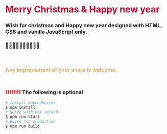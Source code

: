 <h1 style="color: #c8052d; font-weight: 700;"> Merry Christmas & Happy new year</h1>

### Wish for christmas and Happy new year designed with HTML, CSS and vanilla JavaScript only.

### 🥳🎅✨🎉🎁🎀🧧🎇🎆🎈
<br>

<h3 style="color: #e4b265;">Any improvement of your share is welcome.</h3>
<br>
<p style="font-weight: bolder; font-size: 1rem">
<span style="color:red; font-weight: bolder;">‼️‼️‼️‼️</span>
The following is optional
<p>

```bash
# install dependencies
$ npm install
# serve with hot reload
$ npm run start
# build for production
$ npm run build
```